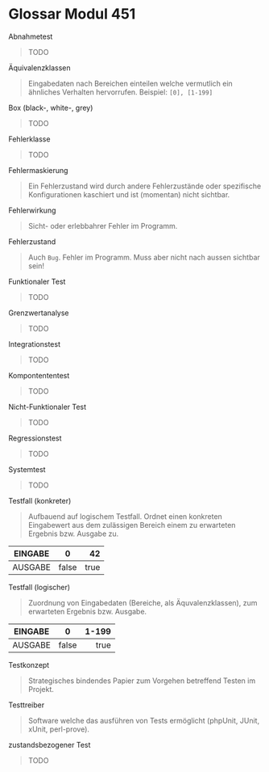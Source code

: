 Glossar Modul 451
=================

Abnahmetest
> TODO

Äquivalenzklassen
> Eingabedaten nach Bereichen einteilen welche vermutlich ein ähnliches Verhalten hervorrufen. Beispiel: `[0], [1-199]`

Box (black-, white-, grey)
> TODO

Fehlerklasse
> TODO

Fehlermaskierung
> Ein Fehlerzustand wird durch andere Fehlerzustände oder spezifische Konfigurationen kaschiert und ist (momentan) nicht sichtbar.

Fehlerwirkung
> Sicht- oder erlebbahrer Fehler im Programm.

Fehlerzustand
> Auch `Bug`. Fehler im Programm. Muss aber nicht nach aussen sichtbar sein!

Funktionaler Test
> TODO

Grenzwertanalyse
> TODO

Integrationstest
> TODO

Kompontententest
> TODO

Nicht-Funktionaler Test
> TODO

Regressionstest
> TODO

Systemtest
> TODO

Testfall (konkreter)
> Aufbauend auf logischem Testfall. Ordnet einen konkreten Eingabewert aus dem zulässigen Bereich einem zu erwarteten Ergebnis bzw. Ausgabe zu.

| EINGABE        | 0           | 42  |
| ------------- |:-------------:| -----:|
| AUSGABE      | false | true |

Testfall (logischer)
> Zuordnung von Eingabedaten (Bereiche, als Äquvalenzklassen), zum erwarteten Ergebnis bzw. Ausgabe.

| EINGABE        | 0           | 1-199  |
| ------------- |:-------------:| -----:|
| AUSGABE      | false | true |

Testkonzept
> Strategisches bindendes Papier zum Vorgehen betreffend Testen im Projekt.

Testtreiber
> Software welche das ausführen von Tests ermöglicht (phpUnit, JUnit, xUnit, perl-prove).

zustandsbezogener Test
> TODO
